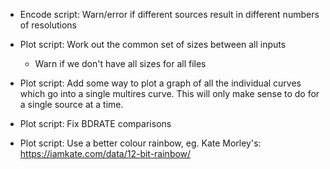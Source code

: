 * Encode script: Warn/error if different sources result in different numbers of resolutions

* Plot script: Work out the common set of sizes between all inputs
  * Warn if we don't have all sizes for all files

* Plot script: Add some way to plot a graph of all the individual curves which go into
  a single multires curve. This will only make sense to do for a single source at a time.

* Plot script: Fix BDRATE comparisons

* Plot script: Use a better colour rainbow, eg. Kate Morley's:
  https://iamkate.com/data/12-bit-rainbow/
